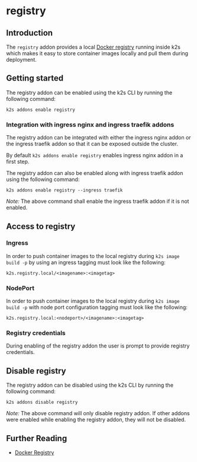 <!--
SPDX-FileCopyrightText: © 2023 Siemens Healthcare GmbH

SPDX-License-Identifier: MIT
-->

# registry

## Introduction

The `registry` addon provides a local [Docker registry](https://github.com/distribution/distribution) running inside k2s which makes it easy to store container images locally and pull them during deployment.

## Getting started

The registry addon can be enabled using the k2s CLI by running the following command:
```
k2s addons enable registry
```

### Integration with ingress nginx and ingress traefik addons

The registry addon can be integrated with either the ingress nginx addon or the ingress traefik addon so that it can be exposed outside the cluster.

By default `k2s addons enable registry` enables ingress nginx addon in a first step.

The registry addon can also be enabled along with ingress traefik addon using the following command:
```
k2s addons enable registry --ingress traefik
```
_Note:_ The above command shall enable the ingress traefik addon if it is not enabled.

## Access to registry

### Ingress

In order to push container images to the local registry during `k2s image build -p` by using an ingress tagging must look like the following:

```
k2s.registry.local/<imagename>:<imagetag>
```

### NodePort

In order to push container images to the local registry during `k2s image build -p` with node port configuration tagging must look like the following:

```
k2s.registry.local:<nodeport>/<imagename>:<imagetag>
```

### Registry credentials

During enabling of the registry addon the user is prompt to provide registry credentials.

## Disable registry

The registry addon can be disabled using the k2s CLI by running the following command:
```
k2s addons disable registry
```

_Note:_ The above command will only disable registry addon. If other addons were enabled while enabling the registry addon, they will not be disabled.

## Further Reading
- [Docker Registry](https://docs.docker.com/registry/)
